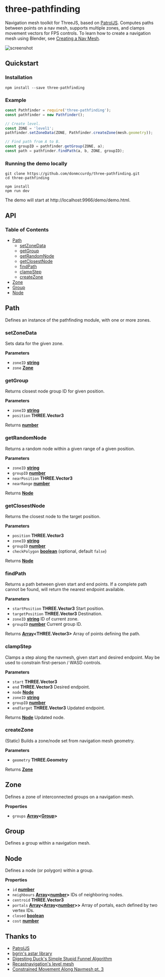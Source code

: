 # three-pathfinding

Navigation mesh toolkit for ThreeJS, based on [PatrolJS](https://github.com/nickjanssen/PatrolJS). Computes paths between points on a nav mesh, supports multiple zones, and clamps movement vectors for FPS controls. To learn how to create a navigation mesh using Blender, see [Creating a Nav Mesh](https://medium.com/@donmccurdy/creating-a-nav-mesh-for-a-webvr-scene-b3fdb6bed918).

![screenshot](https://user-images.githubusercontent.com/1848368/34424850-d79e5a24-ebf4-11e7-87c4-afc75cdc41bd.png)

## Quickstart

### Installation

```
npm install --save three-pathfinding
```

### Example

```js
const Pathfinder = require('three-pathfinding');
const pathfinder = new Pathfinder();

// Create level.
const ZONE = 'level1';
pathfinder.setZoneData(ZONE, Pathfinder.createZone(mesh.geometry));

// Find path from A to B.
const groupID = pathfinder.getGroup(ZONE, a);
const path = pathfinder.findPath(a, b, ZONE, groupID);
```

### Running the demo locally

```
git clone https://github.com/donmccurdy/three-pathfinding.git
cd three-pathfinding

npm install
npm run dev
```

The demo will start at http://localhost:9966/demo/demo.html.

## API

<!--- API BEGIN --->

<!-- Generated by documentation.js. Update this documentation by updating the source code. -->

### Table of Contents

-   [Path](#path)
    -   [setZoneData](#setzonedata)
    -   [getGroup](#getgroup)
    -   [getRandomNode](#getrandomnode)
    -   [getClosestNode](#getclosestnode)
    -   [findPath](#findpath)
    -   [clampStep](#clampstep)
    -   [createZone](#createzone)
-   [Zone](#zone)
-   [Group](#group)
-   [Node](#node)

## Path

Defines an instance of the pathfinding module, with one or more zones.

### setZoneData

Sets data for the given zone.

**Parameters**

-   `zoneID` **[string](https://developer.mozilla.org/en-US/docs/Web/JavaScript/Reference/Global_Objects/String)** 
-   `zone` **[Zone](#zone)** 

### getGroup

Returns closest node group ID for given position.

**Parameters**

-   `zoneID` **[string](https://developer.mozilla.org/en-US/docs/Web/JavaScript/Reference/Global_Objects/String)** 
-   `position` **THREE.Vector3** 

Returns **[number](https://developer.mozilla.org/en-US/docs/Web/JavaScript/Reference/Global_Objects/Number)** 

### getRandomNode

Returns a random node within a given range of a given position.

**Parameters**

-   `zoneID` **[string](https://developer.mozilla.org/en-US/docs/Web/JavaScript/Reference/Global_Objects/String)** 
-   `groupID` **[number](https://developer.mozilla.org/en-US/docs/Web/JavaScript/Reference/Global_Objects/Number)** 
-   `nearPosition` **THREE.Vector3** 
-   `nearRange` **[number](https://developer.mozilla.org/en-US/docs/Web/JavaScript/Reference/Global_Objects/Number)** 

Returns **[Node](#node)** 

### getClosestNode

Returns the closest node to the target position.

**Parameters**

-   `position` **THREE.Vector3** 
-   `zoneID` **[string](https://developer.mozilla.org/en-US/docs/Web/JavaScript/Reference/Global_Objects/String)** 
-   `groupID` **[number](https://developer.mozilla.org/en-US/docs/Web/JavaScript/Reference/Global_Objects/Number)** 
-   `checkPolygon` **[boolean](https://developer.mozilla.org/en-US/docs/Web/JavaScript/Reference/Global_Objects/Boolean)**  (optional, default `false`)

Returns **[Node](#node)** 

### findPath

Returns a path between given start and end points. If a complete path
cannot be found, will return the nearest endpoint available.

**Parameters**

-   `startPosition` **THREE.Vector3** Start position.
-   `targetPosition` **THREE.Vector3** Destination.
-   `zoneID` **[string](https://developer.mozilla.org/en-US/docs/Web/JavaScript/Reference/Global_Objects/String)** ID of current zone.
-   `groupID` **[number](https://developer.mozilla.org/en-US/docs/Web/JavaScript/Reference/Global_Objects/Number)** Current group ID.

Returns **[Array](https://developer.mozilla.org/en-US/docs/Web/JavaScript/Reference/Global_Objects/Array)&lt;THREE.Vector3>** Array of points defining the path.

### clampStep

Clamps a step along the navmesh, given start and desired endpoint. May be
used to constrain first-person / WASD controls.

**Parameters**

-   `start` **THREE.Vector3** 
-   `end` **THREE.Vector3** Desired endpoint.
-   `node` **[Node](#node)** 
-   `zoneID` **[string](https://developer.mozilla.org/en-US/docs/Web/JavaScript/Reference/Global_Objects/String)** 
-   `groupID` **[number](https://developer.mozilla.org/en-US/docs/Web/JavaScript/Reference/Global_Objects/Number)** 
-   `endTarget` **THREE.Vector3** Updated endpoint.

Returns **[Node](#node)** Updated node.

### createZone

(Static) Builds a zone/node set from navigation mesh geometry.

**Parameters**

-   `geometry` **THREE.Geometry** 

Returns **[Zone](#zone)** 

## Zone

Defines a zone of interconnected groups on a navigation mesh.

**Properties**

-   `groups` **[Array](https://developer.mozilla.org/en-US/docs/Web/JavaScript/Reference/Global_Objects/Array)&lt;[Group](#group)>** 

## Group

Defines a group within a navigation mesh.

## Node

Defines a node (or polygon) within a group.

**Properties**

-   `id` **[number](https://developer.mozilla.org/en-US/docs/Web/JavaScript/Reference/Global_Objects/Number)** 
-   `neighbours` **[Array](https://developer.mozilla.org/en-US/docs/Web/JavaScript/Reference/Global_Objects/Array)&lt;[number](https://developer.mozilla.org/en-US/docs/Web/JavaScript/Reference/Global_Objects/Number)>** IDs of neighboring nodes.
-   `centroid` **THREE.Vector3** 
-   `portals` **[Array](https://developer.mozilla.org/en-US/docs/Web/JavaScript/Reference/Global_Objects/Array)&lt;[Array](https://developer.mozilla.org/en-US/docs/Web/JavaScript/Reference/Global_Objects/Array)&lt;[number](https://developer.mozilla.org/en-US/docs/Web/JavaScript/Reference/Global_Objects/Number)>>** Array of portals, each defined by two vertex IDs.
-   `closed` **[boolean](https://developer.mozilla.org/en-US/docs/Web/JavaScript/Reference/Global_Objects/Boolean)** 
-   `cost` **[number](https://developer.mozilla.org/en-US/docs/Web/JavaScript/Reference/Global_Objects/Number)** 
<!--- API END --->

## Thanks to

* [PatrolJS](https://github.com/nickjanssen/PatrolJS)
* [bgrin's astar library](https://github.com/bgrins/javascript-astar)
* [Digesting Duck's Simple Stupid Funnel Algorithm](http://digestingduck.blogspot.jp/2010/03/simple-stupid-funnel-algorithm.html)
* [Recastnavigation's level mesh](https://github.com/memononen/recastnavigation)
* [Constrained Movement Along Navmesh pt. 3](http://digestingduck.blogspot.com/2010/07/constrained-movement-along-navmesh-pt-3.html?m=1)
